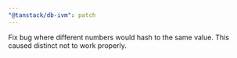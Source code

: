 ```yaml
---
"@tanstack/db-ivm": patch
---
```


Fix bug where different numbers would hash to the same value. This caused distinct not to work properly.
